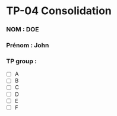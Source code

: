 # TP-04 Consolidation

### NOM : DOE
### Prénom : John
### TP group :
- [ ] A
- [ ] B
- [ ] C
- [ ] D
- [ ] E
- [ ] F
